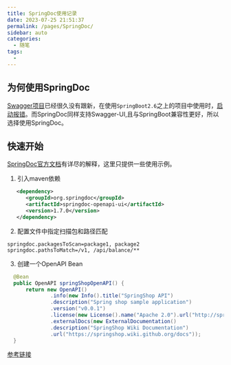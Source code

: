```yaml
---
title: SpringDoc使用记录
date: 2023-07-25 21:51:37
permalink: /pages/SpringDoc/
sidebar: auto
categories:
  - 随笔
tags:
  - 
---
```


## 为何使用SpringDoc

[Swagger项目](https://github.com/springfox/springfox)已经很久没有跟新，在使用`SpringBoot2.6`之上的项目中使用时，[启动报错](https://cloud.tencent.com/developer/article/2013127)。而SpringDoc同样支持Swagger-UI,且与SpringBoot兼容性更好，所以选择使用SpringDoc。

## 快速开始

[SpringDoc官方文档](https://springdoc.org/v1/)有详尽的解释，这里只提供一些使用示例。

1. 引入maven依赖

```xml
   <dependency>
      <groupId>org.springdoc</groupId>
      <artifactId>springdoc-openapi-ui</artifactId>
      <version>1.7.0</version>
   </dependency>
```
2. 配置文件中指定扫描包和路径匹配

```properties
springdoc.packagesToScan=package1, package2
springdoc.pathsToMatch=/v1, /api/balance/**
```

3. 创建一个OpenAPI Bean

```java
  @Bean
  public OpenAPI springShopOpenAPI() {
      return new OpenAPI()
              .info(new Info().title("SpringShop API")
              .description("Spring shop sample application")
              .version("v0.0.1")
              .license(new License().name("Apache 2.0").url("http://springdoc.org")))
              .externalDocs(new ExternalDocumentation()
              .description("SpringShop Wiki Documentation")
              .url("https://springshop.wiki.github.org/docs"));
  }

```

[参考链接](https://blog.csdn.net/weixin_44768189/article/details/115055784)
